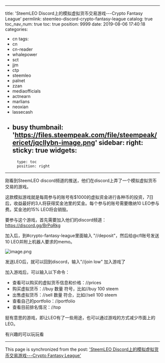
---
title: 'SteemLEO Discord上的模拟虚拟货币交易游戏---Crypto Fantasy League'
permlink: steemleo-discord-crypto-fantasy-league
catalog: true
toc_nav_num: true
toc: true
position: 9999
date: 2019-08-06 17:40:18
categories:
- cn
tags:
- cn
- cn-reader
- whalepower
- sct
- jjm
- ctp
- steemleo
- palnet
- zzan
- mediaofficials
- actnearn
- marlians
- neoxian
- lassecash
- busy
thumbnail: 'https://files.steempeak.com/file/steempeak/ericet/jqcIlybn-image.png'
sidebar:
    right:
        sticky: true
widgets:
    -
        type: toc
        position: right
---


刚看到SteemLEO discord频道的推送，他们在discord上弄了一个模拟虚拟货币交易的游戏。

这款模拟游戏就是每周参与的账号有$1000的虚拟资金进行各种币的投资，7日后，收益最好的3人将获得奖金池里的奖金。每个参与的账号需要缴纳10 LEO参与费。奖金池的15% LEO将会销毁。

要参与这个游戏，首先需要加入他们的discord频道：https://discord.gg/BrPqRkg

加入后，到#crypto-fantasy-league里面输入 "//deposit"，然后给@cfl账号发送10 LEO并附上机器人要求的memo。

![image.png](https://files.steempeak.com/file/steempeak/ericet/jqcIlybn-image.png)

发送LEO后，就可以回到discord，输入"//join low" 加入游戏了

加入游戏后，可以输入以下命令：
* 查看可以购买的虚拟货币信息和价格：//prices 
* 购买虚拟货币：//buy 数量 符号，比如//buy 100 steem
* 出售虚拟货币：//sell 数量 符合，比如//sell 100 steem
* 查看自己的portfolio：//portfolio
* 查看目前排名情况：//top

挺有意思的游戏，即让LEO有了一些用途，也可以通过游戏的方式减少市面上的LEO。

有兴趣的可以玩玩看

- - -

This page is synchronized from the post: ['SteemLEO Discord上的模拟虚拟货币交易游戏---Crypto Fantasy League'](https://steemit.com/@ericet/steemleo-discord-crypto-fantasy-league)
